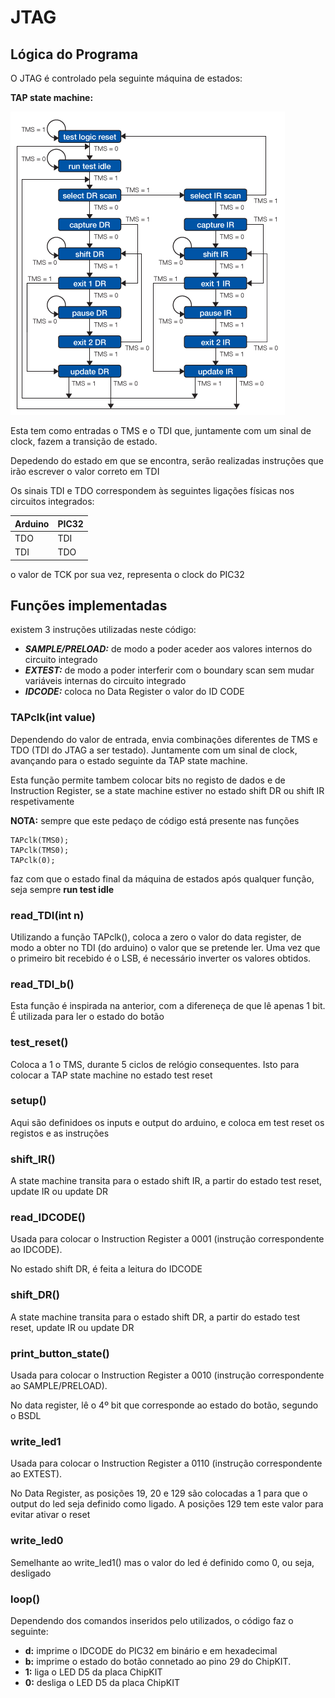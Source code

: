 # JTAG

## Lógica do Programa

O JTAG é controlado pela seguinte máquina de estados:

**TAP state machine:**

<img src="https://github.com/bgarrido7/feup-sele/blob/master/Final%20Project/JTAG_T4B10/images/state_macine.gif">

Esta tem como entradas o TMS e o TDI que, juntamente com um sinal de clock, fazem a transição de estado.

Depedendo do estado em que se encontra, serão realizadas instruções que irão escrever o valor correto em TDI

Os sinais TDI e TDO correspondem às seguintes ligações físicas nos circuitos integrados:

| Arduino  |  PIC32  |
| -------- | ------- |
|   TDO    |    TDI  |
|   TDI    |    TDO  |


o valor de TCK por sua vez, representa o clock do PIC32

## Funções implementadas

existem 3 instruções utilizadas neste código:

  * ***SAMPLE/PRELOAD:***  de modo a poder aceder aos valores internos do circuito integrado
  * ***EXTEST:***  de modo a poder interferir com o boundary scan sem mudar variáveis internas do circuito integrado
  * ***IDCODE:***  coloca no Data Register o valor do ID CODE

### TAPclk(int value)

  Dependendo do valor de entrada, envia combinações diferentes de TMS e TDO (TDI do JTAG a ser testado).
  Juntamente com um sinal de clock, avançando para o estado seguinte da TAP state machine.
  
  Esta função permite tambem colocar bits no registo de dados e de Instruction Register, se a state machine estiver no estado shift DR ou shift IR respetivamente

  **NOTA:** sempre que este pedaço de código está presente nas funções
  >
    TAPclk(TMS0);
    TAPclk(TMS0);
    TAPclk(0);
  >
  
  faz com que o estado final da máquina de estados após qualquer função, seja sempre **run test idle**
  
  
  ### read_TDI(int n)
    
   Utilizando a função TAPclk(), coloca a zero o valor do data register, de modo a obter no TDI (do arduino) o valor que se pretende ler.
   Uma vez que o primeiro bit recebido é o LSB, é necessário inverter os valores obtidos.
   
   
    
### read_TDI_b() 
  
   Esta função é inspirada na anterior, com a difereneça de que lê apenas 1 bit. É utilizada para ler o estado do botão
   
### test_reset()

  Coloca a 1 o TMS, durante 5 ciclos de relógio consequentes. Isto para colocar a TAP state machine no estado test reset
  
 ### setup()
  
  Aqui são definidoes os inputs e output do arduino, e coloca em test reset os registos e as instruções
  
### shift_IR()

  A state machine transita para o estado shift IR, a partir do estado test reset, update IR ou update DR
  
 ### read_IDCODE()

  Usada para colocar o Instruction Register a 0001 (instrução correspondente ao IDCODE). 
  
  No estado shift DR, é feita a leitura do IDCODE
  
  ### shift_DR()
  
  A state machine transita para o estado shift DR, a partir do estado test reset, update IR ou update DR
  
  ### print_button_state()
  
   Usada para colocar o Instruction Register a 0010 (instrução correspondente ao SAMPLE/PRELOAD). 
   
   No data register, lê o 4º bit que corresponde ao estado do botão, segundo o BSDL
   
  ### write_led1
   Usada para colocar o Instruction Register a 0110 (instrução correspondente ao EXTEST). 
    
   No Data Register, as posições 19, 20 e 129 são colocadas a 1 para que o output do led seja definido como ligado. A posições 129 tem este valor para evitar ativar o reset
    
   ### write_led0
   
   Semelhante ao write_led1() mas o valor do led é definido como 0, ou seja, desligado
    
   ### loop()
    
Dependendo dos comandos inseridos pelo utilizados, o código faz o seguinte:
  * **d:** imprime o IDCODE do PIC32 em binário e em hexadecimal
  * **b:**  imprime o estado do botão connetado ao pino 29 do ChipKIT.
  * **1:** liga o LED D5 da placa ChipKIT
  * **0:** desliga o LED D5 da placa ChipKIT
    
